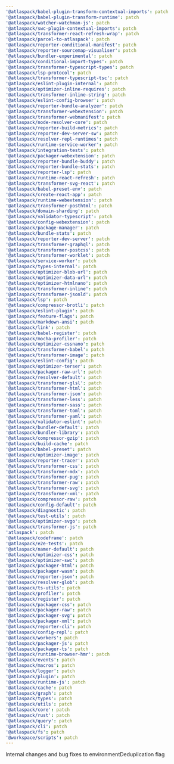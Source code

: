 ```yaml
---
'@atlaspack/babel-plugin-transform-contextual-imports': patch
'@atlaspack/babel-plugin-transform-runtime': patch
'@atlaspack/watcher-watchman-js': patch
'@atlaspack/swc-plugin-contextual-imports': patch
'@atlaspack/transformer-react-refresh-wrap': patch
'@atlaspack/parcel-to-atlaspack': patch
'@atlaspack/reporter-conditional-manifest': patch
'@atlaspack/reporter-sourcemap-visualiser': patch
'@atlaspack/bundler-experimental': patch
'@atlaspack/conditional-import-types': patch
'@atlaspack/transformer-typescript-types': patch
'@atlaspack/lsp-protocol': patch
'@atlaspack/transformer-typescript-tsc': patch
'@atlaspack/eslint-plugin-internal': patch
'@atlaspack/optimizer-inline-requires': patch
'@atlaspack/transformer-inline-string': patch
'@atlaspack/eslint-config-browser': patch
'@atlaspack/reporter-bundle-analyzer': patch
'@atlaspack/transformer-webextension': patch
'@atlaspack/transformer-webmanifest': patch
'@atlaspack/node-resolver-core': patch
'@atlaspack/reporter-build-metrics': patch
'@atlaspack/reporter-dev-server-sw': patch
'@atlaspack/resolver-repl-runtimes': patch
'@atlaspack/runtime-service-worker': patch
'@atlaspack/integration-tests': patch
'@atlaspack/packager-webextension': patch
'@atlaspack/reporter-bundle-buddy': patch
'@atlaspack/reporter-bundle-stats': patch
'@atlaspack/reporter-lsp': patch
'@atlaspack/runtime-react-refresh': patch
'@atlaspack/transformer-svg-react': patch
'@atlaspack/babel-preset-env': patch
'@atlaspack/create-react-app': patch
'@atlaspack/runtime-webextension': patch
'@atlaspack/transformer-posthtml': patch
'@atlaspack/domain-sharding': patch
'@atlaspack/validator-typescript': patch
'@atlaspack/config-webextension': patch
'@atlaspack/package-manager': patch
'@atlaspack/bundle-stats': patch
'@atlaspack/reporter-dev-server': patch
'@atlaspack/transformer-graphql': patch
'@atlaspack/transformer-postcss': patch
'@atlaspack/transformer-worklet': patch
'@atlaspack/service-worker': patch
'@atlaspack/types-internal': patch
'@atlaspack/optimizer-blob-url': patch
'@atlaspack/optimizer-data-url': patch
'@atlaspack/optimizer-htmlnano': patch
'@atlaspack/transformer-inline': patch
'@atlaspack/transformer-jsonld': patch
'@atlaspack/lsp': patch
'@atlaspack/compressor-brotli': patch
'@atlaspack/eslint-plugin': patch
'@atlaspack/feature-flags': patch
'@atlaspack/markdown-ansi': patch
'@atlaspack/link': patch
'@atlaspack/babel-register': patch
'@atlaspack/mocha-profiler': patch
'@atlaspack/optimizer-cssnano': patch
'@atlaspack/transformer-babel': patch
'@atlaspack/transformer-image': patch
'@atlaspack/eslint-config': patch
'@atlaspack/optimizer-terser': patch
'@atlaspack/packager-raw-url': patch
'@atlaspack/resolver-default': patch
'@atlaspack/transformer-glsl': patch
'@atlaspack/transformer-html': patch
'@atlaspack/transformer-json': patch
'@atlaspack/transformer-less': patch
'@atlaspack/transformer-sass': patch
'@atlaspack/transformer-toml': patch
'@atlaspack/transformer-yaml': patch
'@atlaspack/validator-eslint': patch
'@atlaspack/bundler-default': patch
'@atlaspack/bundler-library': patch
'@atlaspack/compressor-gzip': patch
'@atlaspack/build-cache': patch
'@atlaspack/babel-preset': patch
'@atlaspack/optimizer-image': patch
'@atlaspack/reporter-tracer': patch
'@atlaspack/transformer-css': patch
'@atlaspack/transformer-mdx': patch
'@atlaspack/transformer-pug': patch
'@atlaspack/transformer-raw': patch
'@atlaspack/transformer-svg': patch
'@atlaspack/transformer-xml': patch
'@atlaspack/compressor-raw': patch
'@atlaspack/config-default': patch
'@atlaspack/diagnostic': patch
'@atlaspack/test-utils': patch
'@atlaspack/optimizer-svgo': patch
'@atlaspack/transformer-js': patch
'atlaspack': patch
'@atlaspack/codeframe': patch
'@atlaspack/e2e-tests': patch
'@atlaspack/namer-default': patch
'@atlaspack/optimizer-css': patch
'@atlaspack/optimizer-swc': patch
'@atlaspack/packager-html': patch
'@atlaspack/packager-wasm': patch
'@atlaspack/reporter-json': patch
'@atlaspack/resolver-glob': patch
'@atlaspack/ts-utils': patch
'@atlaspack/profiler': patch
'@atlaspack/register': patch
'@atlaspack/packager-css': patch
'@atlaspack/packager-raw': patch
'@atlaspack/packager-svg': patch
'@atlaspack/packager-xml': patch
'@atlaspack/reporter-cli': patch
'@atlaspack/config-repl': patch
'@atlaspack/workers': patch
'@atlaspack/packager-js': patch
'@atlaspack/packager-ts': patch
'@atlaspack/runtime-browser-hmr': patch
'@atlaspack/events': patch
'@atlaspack/macros': patch
'@atlaspack/logger': patch
'@atlaspack/plugin': patch
'@atlaspack/runtime-js': patch
'@atlaspack/cache': patch
'@atlaspack/graph': patch
'@atlaspack/types': patch
'@atlaspack/utils': patch
'@atlaspack/core': patch
'@atlaspack/rust': patch
'@atlaspack/query': patch
'@atlaspack/cli': patch
'@atlaspack/fs': patch
'@workspace/scripts': patch
---
```


Internal changes and bug fixes to environmentDeduplication flag
